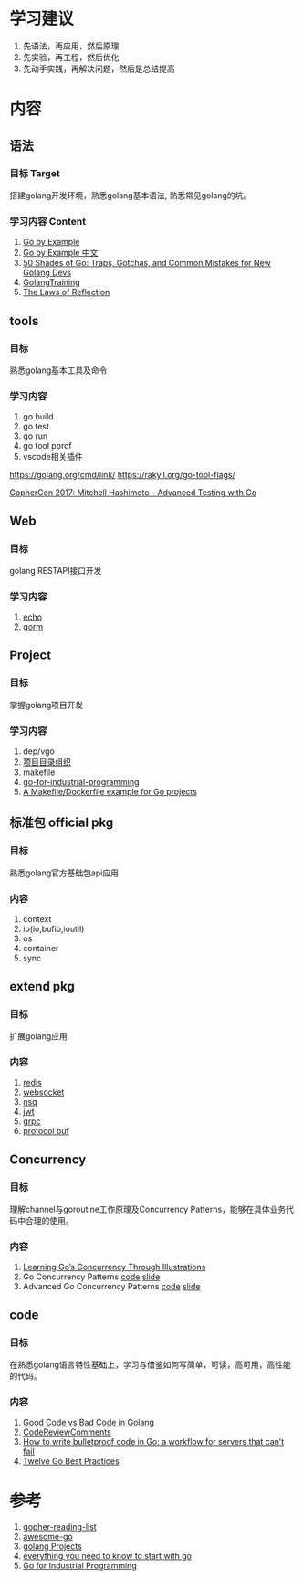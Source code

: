 
# 学习建议

1. 先语法，再应用，然后原理
2. 先实验，再工程，然后优化
3. 先动手实践，再解决问题，然后是总结提高  



# 内容  

## 语法 

### 目标 Target 

搭建golang开发环境，熟悉golang基本语法, 熟悉常见golang的坑。


### 学习内容 Content

1. [Go by Example](https://gobyexample.com/)  
2. [Go by Example 中文](https://books.studygolang.com/gobyexample/)  
3. [50 Shades of Go: Traps, Gotchas, and Common Mistakes for New Golang Devs](http://devs.cloudimmunity.com/gotchas-and-common-mistakes-in-go-golang/)
4. [GolangTraining](https://github.com/GoesToEleven/GolangTraining)
5. [The Laws of Reflection](https://blog.golang.org/laws-of-reflection)

##  tools  

### 目标 

熟悉golang基本工具及命令 


### 学习内容  

1. go build 
2. go test 
3. go run 
4. go tool pprof  
5. vscode相关插件   


https://golang.org/cmd/link/
https://rakyll.org/go-tool-flags/

[GopherCon 2017: Mitchell Hashimoto - Advanced Testing with Go](https://www.youtube.com/watch?v=8hQG7QlcLBk)

## Web  

### 目标 

golang RESTAPI接口开发

### 学习内容  

1. [echo](https://github.com/labstack/echo/)
2. [gorm](https://github.com/jinzhu/gorm)


## Project 

### 目标 

掌握golang项目开发

### 学习内容  

1. dep/vgo
2. [项目目录组织](https://medium.com/@benbjohnson/standard-package-layout-7cdbc8391fc1)
3. makefile  
4. [go-for-industrial-programming](https://peter.bourgon.org/go-for-industrial-programming/)
5. [A Makefile/Dockerfile example for Go projects](https://github.com/thockin/go-build-template)

## 标准包 official pkg  

### 目标

熟悉golang官方基础包api应用

### 内容  

1. context 
2. io(io,bufio,ioutil) 
3. os
4. container
5. sync

## extend pkg  

### 目标

扩展golang应用

### 内容  

1. [redis](https://github.com/go-redis/redis) 
2. [websocket](https://github.com/gobwas/ws)
3. [nsq](https://github.com/nsqio/go-nsq) 
4. [jwt](https://github.com/dgrijalva/jwt-go)
5. [grpc](https://github.com/grpc/grpc-go)
6. [protocol buf](https://github.com/golang/protobuf)


## Concurrency 

### 目标 

理解channel与goroutine工作原理及Concurrency Patterns，能够在具体业务代码中合理的使用。

### 内容 

1. [Learning Go’s Concurrency Through Illustrations](https://medium.com/@trevor4e/learning-gos-concurrency-through-illustrations-8c4aff603b3)
2. Go Concurrency Patterns [code](https://github.com/kevchn/go-concurrency-patterns) [slide](https://talks.golang.org/2012/concurrency.slide#1) 
3. Advanced Go Concurrency Patterns [code](https://github.com/ctiwald/agcp) [slide](https://talks.golang.org/2013/advconc.slide#1)


## code 

### 目标 

在熟悉golang语言特性基础上，学习与借鉴如何写简单，可读，高可用，高性能的代码。

### 内容 

1. [Good Code vs Bad Code in Golang](https://medium.com/@teivah/good-code-vs-bad-code-in-golang-84cb3c5da49d) 
2. [CodeReviewComments](https://github.com/golang/go/wiki/CodeReviewComments)
3. [How to write bulletproof code in Go: a workflow for servers that can’t fail](https://medium.freecodecamp.org/how-to-write-bulletproof-code-in-go-a-workflow-for-servers-that-cant-fail-10a14a765f22) 
4. [Twelve Go Best Practices](https://talks.golang.org/2013/bestpractices.slide#1) 



# 参考

1. [gopher-reading-list](https://github.com/enocom/gopher-reading-list)
2. [awesome-go](https://github.com/avelino/awesome-go)
3. [golang Projects](https://github.com/golang/go/wiki/Projects)
4. [everything you need to know to start with go](https://peteraba.com/blog/everything-you-need-to-know-to-start-with-go/)
5. [Go for Industrial Programming](https://peter.bourgon.org/go-for-industrial-programming/)








